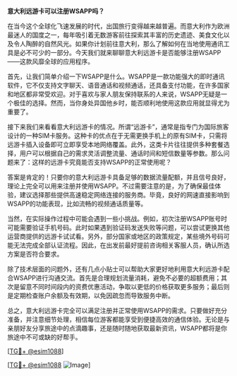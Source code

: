 **意大利远游卡可以注册WSAPP吗？**

在当今这个全球化飞速发展的时代，出国旅行变得越来越普遍。而意大利作为欧洲最迷人的国度之一，每年吸引着无数游客前往探索其丰富的历史遗迹、美食文化以及令人陶醉的自然风光。如果你计划前往意大利，那么了解如何在当地使用通讯工具是必不可少的一部分。今天我们就来聊聊意大利远游卡是否能够注册WSAPP——这款风靡全球的应用程序。

首先，让我们简单介绍一下WSAPP是什么。WSAPP是一款功能强大的即时通讯软件，它不仅支持文字聊天、语音通话和视频通话，还具备支付功能，在许多国家和地区都非常受欢迎。对于喜欢与家人朋友保持联系的人来说，WSAPP无疑是一个极佳的选择。然而，当你身处异国他乡时，能否顺利地使用这款应用就显得尤为重要了。

接下来我们来看看意大利远游卡的情况。所谓“远游卡”，通常是指专门为国际旅客设计的一种SIM卡服务。这种卡的优点在于无需更换手机上的原有SIM卡，只需将远游卡插入设备即可立即享受本地网络覆盖。此外，这类卡片往往提供多种套餐选择，用户可以根据自己的需求灵活调整流量、通话时间和短信数量等参数。那么问题来了：这样的远游卡究竟能否支持WSAPP的正常使用呢？

答案是肯定的！只要你的意大利远游卡具备足够的数据流量配额，并且信号良好，理论上完全可以用来注册并使用WSAPP。不过需要注意的是，为了确保最佳体验，建议选择那些提供高速稳定网络连接的服务商。毕竟，良好的网速直接影响到WSAPP的功能表现，比如流畅的视频通话质量等。

当然，在实际操作过程中可能会遇到一些小挑战。例如，初次注册WSAPP账号时可能需要验证手机号码。此时如果遇到验证码发送失败等问题，可以尝试更换其他运营商提供的远游卡试试看。另外，部分国家或地区的政策规定，某些境外号码可能无法完成全部认证流程。因此，在出发前最好提前咨询相关客服人员，确认所选方案是否符合要求。

除了技术层面的问题外，还有几点小贴士可以帮助大家更好地利用意大利远游卡配合WSAPP进行沟通交流。首先是合理规划流量消耗，避免不必要的超额费用；其次是留意不同时间段内的资费优惠活动，争取以更低的价格获取更多服务；最后则是定期检查账户余额及有效期，以免因疏忽而导致服务中断。

总之，意大利远游卡完全可以满足注册并正常使用WSAPP的需求。只要做好充分准备，并注意细节处理，相信每位游客都能享受到便捷高效的通信体验。无论是与亲朋好友分享旅途中的点滴趣事，还是随时随地获取最新资讯，WSAPP都将是你旅途中不可或缺的好帮手。

[[TG💪+ @esim1088](https://t.me/s/esim1088)]

[[TG💪+ @esim1088](https://t.me/s/esim1088) ![Image](https://i.postimg.cc/4NQfJmqS/Snipaste-2025-05-13-00-14-12.png)]